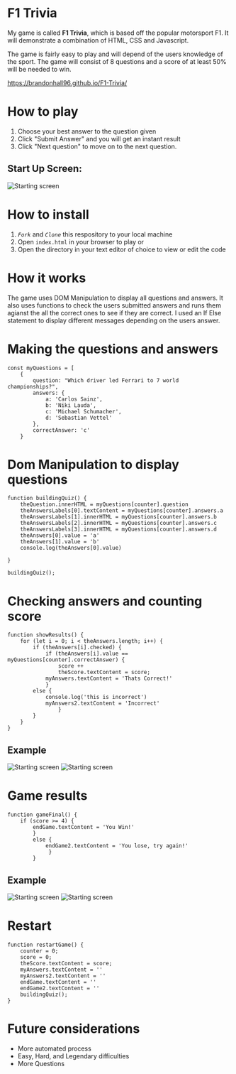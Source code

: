 # F1 Trivia

My game is called **F1 Trivia**, which is based off the popular motorsport F1.
It will demonstrate a combination of HTML, CSS and Javascript.

The game is fairly easy to play and will depend of the users knowledge of the sport. The game will consist of 8 questions and a score of at least 50% will be needed to win.

https://brandonhall96.github.io/F1-Trivia/

# How to play

1. Choose your best answer to the question given
2. Click "Submit Answer" and you will get an instant result
3. Click "Next question" to move on to the next question.


## Start Up Screen:
![Starting screen](/example.jpeg)

# How to install

1. *`Fork`* and *`Clone`* this respository to your local machine
2. Open `index.html` in your browser to play or 
3. Open the directory in your text editor of choice to view or edit the code



# How it works
The game uses DOM Manipulation to display all questions and answers. It also uses functions to check the users submitted answers and runs them agianst the all the correct ones to see if they are correct. I used an If Else statement to display different messages depending on the users answer.

# Making the questions and answers
```
const myQuestions = [
    {
        question: "Which driver led Ferrari to 7 world championships?",
        answers: {
            a: 'Carlos Sainz',
            b: 'Niki Lauda',
            c: 'Michael Schumacher',
            d: 'Sebastian Vettel'
        },
        correctAnswer: 'c'
    }
```



# Dom Manipulation to display questions

```
function buildingQuiz() {
    theQuestion.innerHTML = myQuestions[counter].question
    theAnswersLabels[0].textContent = myQuestions[counter].answers.a
    theAnswersLabels[1].innerHTML = myQuestions[counter].answers.b
    theAnswersLabels[2].innerHTML = myQuestions[counter].answers.c   
    theAnswersLabels[3].innerHTML = myQuestions[counter].answers.d
    theAnswers[0].value = 'a'
    theAnswers[1].value = 'b'
    console.log(theAnswers[0].value)

}

buildingQuiz();
```

# Checking answers and counting score

```
function showResults() {
    for (let i = 0; i < theAnswers.length; i++) {
        if (theAnswers[i].checked) {
            if (theAnswers[i].value == myQuestions[counter].correctAnswer) {
                score ++ 
                theScore.textContent = score;
            myAnswers.textContent = 'Thats Correct!'
            }
        else { 
            console.log('this is incorrect')
            myAnswers2.textContent = 'Incorrect'
                }
        }
    }
}
```
## Example

![Starting screen](/example2.jpeg)
![Starting screen](/example3.jpeg)



# Game results
```
function gameFinal() {
    if (score >= 4) {
        endGame.textContent = 'You Win!'
        }
        else {
            endGame2.textContent = 'You lose, try again!'
             }
        }
```
        
        

## Example

![Starting screen](/example4.jpeg)
![Starting screen](/example5.jpeg)





# Restart

```
function restartGame() {
    counter = 0; 
    score = 0; 
    theScore.textContent = score;
    myAnswers.textContent = ''
    myAnswers2.textContent = ''
    endGame.textContent = ''
    endGame2.textContent = ''
    buildingQuiz();
}
```




# Future considerations

* More automated process
* Easy, Hard, and Legendary difficulties
* More Questions




